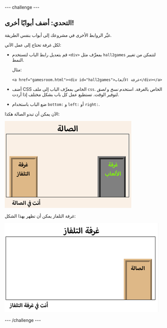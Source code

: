 \--- challenge \---

## التحدي: أضف أبوابًا أخرى!

غيِّر الروابط الأخرى في مشروعك إلى أبواب بنفس الطريقة.

لكل غرفة تحتاج إلى عمل الآتي:

+ قم بتعديل رابط الباب لتستخدم `<div>` بمعرِّف مثل `hall2games` لتتمكن من تغيير النمط.
    
    مثال:
    
    `<a href="gamesroom.html"><div id="hall2games">غرفة الألعاب</div></a>`

+ أضف CSS الخاص بمعرِّف الباب إلى ملف `css`. الخاص بالغرفة. استخدم *نسخ* و *لصق* لتوفير الوقت. تستطيع عمل كل باب بشكل مختلف إذا أردت.

+ ضع الباب باستخدام `bottom:` و `left:` أو `right:`.

الآن يمكن أن تبدو الصالة هكذا:

![لقطة الشاشة](images/rooms-hall-doors.png)

غرفة التلفاز يمكن أن تظهر بهذا الشكل:

![لقطة الشاشة](images/rooms-tvroom-door.png)

\--- /challenge \---